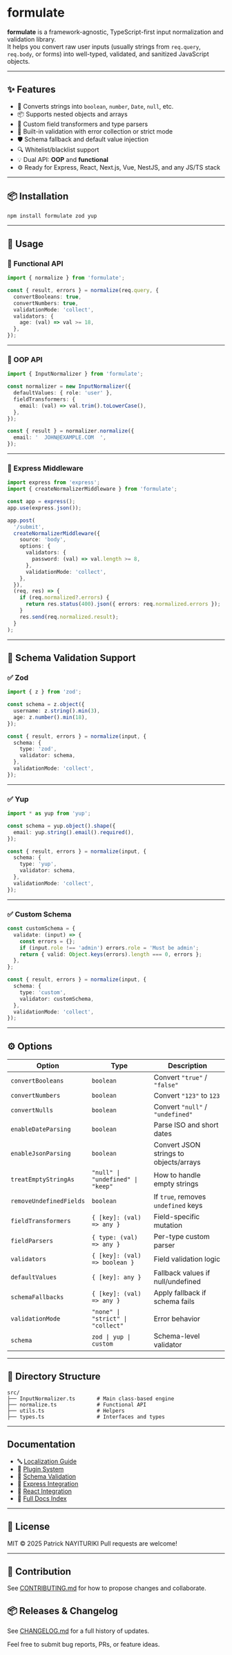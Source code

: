 # formulate

**formulate** is a framework-agnostic, TypeScript-first input normalization and validation library.  
It helps you convert raw user inputs (usually strings from `req.query`, `req.body`, or forms) into well-typed, validated, and sanitized JavaScript objects.

---

## ✨ Features

- 🔁 Converts strings into `boolean`, `number`, `Date`, `null`, etc.
- 📦 Supports nested objects and arrays
- 🧩 Custom field transformers and type parsers
- 🚦 Built-in validation with error collection or strict mode
- 🛡️ Schema fallback and default value injection
- 🔍 Whitelist/blacklist support
- 💡 Dual API: **OOP** and **functional**
- ⚙️ Ready for Express, React, Next.js, Vue, NestJS, and any JS/TS stack

---

## 📦 Installation

```bash
npm install formulate zod yup
```

---

## 🔧 Usage

### 🔹 Functional API

```ts
import { normalize } from 'formulate';

const { result, errors } = normalize(req.query, {
  convertBooleans: true,
  convertNumbers: true,
  validationMode: 'collect',
  validators: {
    age: (val) => val >= 18,
  },
});
```

---

### 🔹 OOP API

```ts
import { InputNormalizer } from 'formulate';

const normalizer = new InputNormalizer({
  defaultValues: { role: 'user' },
  fieldTransformers: {
    email: (val) => val.trim().toLowerCase(),
  },
});

const { result } = normalizer.normalize({
  email: '  JOHN@EXAMPLE.COM  ',
});
```

---

### 🔹 Express Middleware

```ts
import express from 'express';
import { createNormalizerMiddleware } from 'formulate';

const app = express();
app.use(express.json());

app.post(
  '/submit',
  createNormalizerMiddleware({
    source: 'body',
    options: {
      validators: {
        password: (val) => val.length >= 8,
      },
      validationMode: 'collect',
    },
  }),
  (req, res) => {
    if (req.normalized?.errors) {
      return res.status(400).json({ errors: req.normalized.errors });
    }
    res.send(req.normalized.result);
  }
);
```

---

## 🧪 Schema Validation Support

### ✅ Zod

```ts
import { z } from 'zod';

const schema = z.object({
  username: z.string().min(3),
  age: z.number().min(18),
});

const { result, errors } = normalize(input, {
  schema: {
    type: 'zod',
    validator: schema,
  },
  validationMode: 'collect',
});
```

---

### ✅ Yup

```ts
import * as yup from 'yup';

const schema = yup.object().shape({
  email: yup.string().email().required(),
});

const { result, errors } = normalize(input, {
  schema: {
    type: 'yup',
    validator: schema,
  },
  validationMode: 'collect',
});
```

---

### ✅ Custom Schema

```ts
const customSchema = {
  validate: (input) => {
    const errors = {};
    if (input.role !== 'admin') errors.role = 'Must be admin';
    return { valid: Object.keys(errors).length === 0, errors };
  },
};

const { result, errors } = normalize(input, {
  schema: {
    type: 'custom',
    validator: customSchema,
  },
  validationMode: 'collect',
});
```

---

## ⚙️ Options

| Option | Type | Description |
|--------|------|-------------|
| `convertBooleans` | `boolean` | Convert `"true"` / `"false"` |
| `convertNumbers` | `boolean` | Convert `"123"` to `123` |
| `convertNulls` | `boolean` | Convert `"null"` / `"undefined"` |
| `enableDateParsing` | `boolean` | Parse ISO and short dates |
| `enableJsonParsing` | `boolean` | Convert JSON strings to objects/arrays |
| `treatEmptyStringAs` | `"null" \| "undefined" \| "keep"` | How to handle empty strings |
| `removeUndefinedFields` | `boolean` | If `true`, removes `undefined` keys |
| `fieldTransformers` | `{ [key]: (val) => any }` | Field-specific mutation |
| `fieldParsers` | `{ type: (val) => any }` | Per-type custom parser |
| `validators` | `{ [key]: (val) => boolean }` | Field validation logic |
| `defaultValues` | `{ [key]: any }` | Fallback values if null/undefined |
| `schemaFallbacks` | `{ [key]: (val) => any }` | Apply fallback if schema fails |
| `validationMode` | `"none" \| "strict" \| "collect"` | Error behavior |
| `schema` | `zod \| yup \| custom` | Schema-level validator |

---

## 📁 Directory Structure

```
src/
├── InputNormalizer.ts       # Main class-based engine
├── normalize.ts             # Functional API
├── utils.ts                 # Helpers
├── types.ts                 # Interfaces and types
```

---

## Documentation

- 🔤 [Localization Guide](src/docs/guide-localization.md)
- 🔌 [Plugin System](src/docs/guide-plugins.md)
- 🧪 [Schema Validation](src/docs/guide-schema-validation.md)
- 🚀 [Express Integration](src/docs/guide-express.md)
- 🧠 [React Integration](src/docs/guide-react.md)
- 📖 [Full Docs Index](src/docs/index.md)

---

## 📄 License

MIT © 2025 Patrick NAYITURIKI
Pull requests are welcome!

---

## 🤝 Contribution

See [CONTRIBUTING.md](./CONTRIBUTING.md) for how to propose changes and collaborate.

## 📦 Releases & Changelog

See [CHANGELOG.md](./CHANGELOG.md) for a full history of updates.

Feel free to submit bug reports, PRs, or feature ideas.
